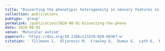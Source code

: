 ```yaml
---
title: "Dissecting the phenotypic heterogeneity in sensory features in autism spectrum disorder: a factor mixture modelling approach."
collection: publications
pubtype: 'group'
permalink: /publication/2020-08-01-Dissecting-the-pheno
date: 2020-08-01
venue: 'Molecular autism'
paperurl: 'https://doi.org/10.1186/s13229-020-00367-w'
citation: ' Tillmann J,  Uljarevic M,  Crawley D,  Dumas G,  Loth E,  Murphy D,  Buitelaar J,  Charman T,  AIMS-2-TRIALS group, &quot;Dissecting the phenotypic heterogeneity in sensory features in autism spectrum disorder: a factor mixture modelling approach..&quot; Molecular autism, 2020.'
---
```

